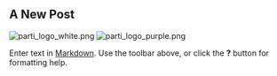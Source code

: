 ## A New Post
![parti_logo_white.png]({{site.baseurl}}/app/assets/images/parti_logo_white.png)
![parti_logo_purple.png]({{site.baseurl}}/app/assets/images/parti_logo_purple.png)

Enter text in [Markdown](http://daringfireball.net/projects/markdown/). Use the toolbar above, or click the **?** button for formatting help.
